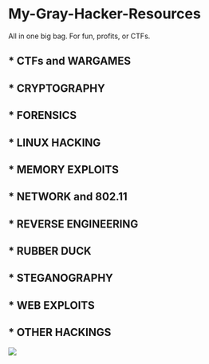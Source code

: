 # My-Gray-Hacker-Resources

All in one big bag. For fun, profits, or CTFs.


## * CTFs and WARGAMES
## * CRYPTOGRAPHY
## * FORENSICS
## * LINUX HACKING
## * MEMORY EXPLOITS
## * NETWORK and 802.11
## * REVERSE ENGINEERING
## * RUBBER DUCK
## * STEGANOGRAPHY
## * WEB EXPLOITS
## * OTHER HACKINGS




![](http://i.imgur.com/4WNqTJS.png)
